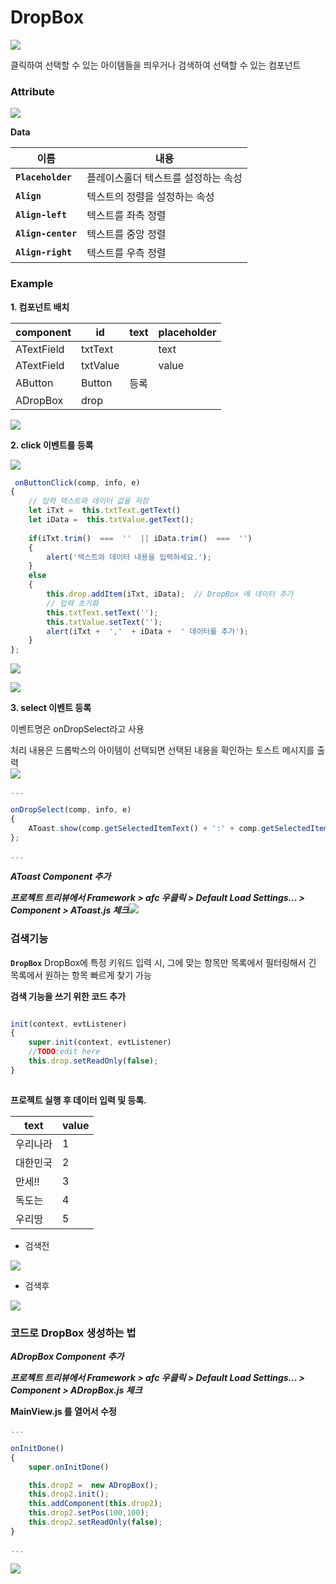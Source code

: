 # DropBox

![](../../.gitbook/assets/dropBox.png)



클릭하여 선택할 수 있는 아이템들을 띄우거나 검색하여 선택할 수 있는 컴포넌트

### Attribute

![](../../.gitbook/assets/db_Attribute.png)

**Data**

| 이름                 | 내용                  |
| ------------------ | ------------------- |
| **`Placeholder`**  | 플레이스홀더 텍스트를 설정하는 속성 |
| **`Align`**        | 텍스트의 정렬을 설정하는 속성    |
| **`Align-left`**   | 텍스트를 좌측 정렬          |
| **`Align-center`** | 텍스트를 중앙 정렬          |
| **`Align-right`**  | 텍스트를 우측 정렬          |

### Example

**1. 컴포넌트 배치**

| component  | id       | text | placeholder |
| ---------- | -------- | ---- | ----------- |
| ATextField | txtText  |      | text        |
| ATextField | txtValue |      | value       |
| AButton    | Button   | 등록   |             |
| ADropBox   | drop     |      |             |

![](../../.gitbook/assets/dp_screen2.png)

**2. click 이벤트를 등록**

![](../../.gitbook/assets/db_regi.png)

```javascript
 onButtonClick(comp, info, e)
{
	// 입력 텍스트와 데이터 값을 저장
	let iTxt =  this.txtText.getText()
	let	iData =  this.txtValue.getText();
		
	if(iTxt.trim()  ===  ''  || iData.trim()  ===  '')
	{
		alert('텍스트와 데이터 내용을 입력하세요.');
	}
	else
	{
		this.drop.addItem(iTxt, iData);  // DropBox 에 데이터 추가
		// 입력 초기화
		this.txtText.setText('');
		this.txtValue.setText('');
		alert(iTxt +  ','  + iData +  ' 데이터를 추가');
	}
};  
```

![](../../.gitbook/assets/dp_test3.png)

![](../../.gitbook/assets/db_test2.png)

**3. select 이벤트 등록**

이벤트명은 onDropSelect라고 사용

처리 내용은 드롭박스의 아이템이 선택되면 선택된 내용을 확인하는 토스트 메시지를 출력\
![](../../.gitbook/assets/db_select.png)

```javascript
...

onDropSelect(comp, info, e) 
{ 
    AToast.show(comp.getSelectedItemText() + ':' + comp.getSelectedItemData());    
};
 
...
```

_**AToast Component 추가**_

_**프로젝트 트리뷰에서 Framework > afc 우클릭 > Default Load Settings... > Component > AToast.js 체크**_![](../../.gitbook/assets/dp_test_suc.png)

### 검색기능

**`DropBox`** DropBox에 특정 키워드 입력 시, 그에 맞는 항목만 목록에서 필터링해서 긴 목록에서 원하는 항목 빠르게 찾기 가능

**검색 기능을 쓰기 위한 코드 추가**

```javascript

init(context, evtListener)
{
	super.init(context, evtListener)
	//TODO:edit here
	this.drop.setReadOnly(false);
}
 
```

**프로젝트 실행 후 데이터 입력 및 등록.**

| text | value |
| ---- | ----- |
| 우리나라 | 1     |
| 대한민국 | 2     |
| 만세!! | 3     |
| 독도는  | 4     |
| 우리땅  | 5     |

* 검색전

![](../../.gitbook/assets/db_search_before.png)

* 검색후

![](../../.gitbook/assets/db_search_after.png)

### 코드로 DropBox 생성하는 법

_**ADropBox Component 추가**_

_**프로젝트 트리뷰에서 Framework > afc 우클릭 > Default Load Settings... > Component > ADropBox.js 체크**_

**MainView.js 를 열어서 수정**

```javascript
...

onInitDone()
{
	super.onInitDone()

	this.drop2 =  new ADropBox();
	this.drop2.init();
	this.addComponent(this.drop2);
	this.drop2.setPos(100,100);
	this.drop2.setReadOnly(false);
}

...
```

![](../../.gitbook/assets/dp_new.png)
